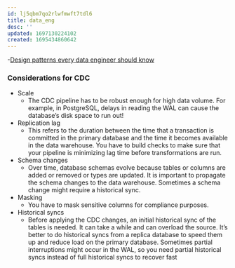 ```yaml
---
id: lj5qbm7qo2rlwfmwft7tdl6
title: data_eng
desc: ''
updated: 1697130224102
created: 1695434860642
---
```


-[Design patterns every data engineer should know](https://rspacesamuel.medium.com/design-patterns-every-data-engineer-should-know-f6c48cd73592)

### Considerations for CDC

- Scale
  - The CDC pipeline has to be robust enough for high data volume. For example, in PostgreSQL, delays in reading the WAL can cause the database’s disk space to run out!
- Replication lag
  - This refers to the duration between the time that a transaction is committed in the primary database and the time it becomes available in the data warehouse. You have to build checks to make sure that your pipeline is minimizing lag time before transformations are run.
- Schema changes
  - Over time, database schemas evolve because tables or columns are added or removed or types are updated. It is important to propagate the schema changes to the data warehouse. Sometimes a schema change might require a historical sync.
- Masking
  - You have to mask sensitive columns for compliance purposes.
- Historical syncs
  - Before applying the CDC changes, an initial historical sync of the tables is needed. It can take a while and can overload the source. It’s better to do historical syncs from a replica database to speed them up and reduce load on the primary database. Sometimes partial interruptions might occur in the WAL, so you need partial historical syncs instead of full historical syncs to recover fast